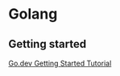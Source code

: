 # Golang

## Getting started

[Go.dev Getting Started Tutorial](https://go.dev/doc/tutorial/getting-started)
